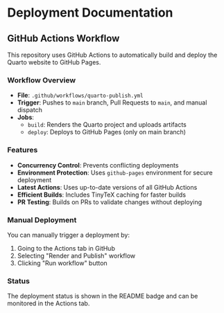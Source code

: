 # Deployment Documentation

## GitHub Actions Workflow

This repository uses GitHub Actions to automatically build and deploy the Quarto website to GitHub Pages.

### Workflow Overview

- **File**: `.github/workflows/quarto-publish.yml`
- **Trigger**: Pushes to `main` branch, Pull Requests to `main`, and manual dispatch
- **Jobs**: 
  - `build`: Renders the Quarto project and uploads artifacts
  - `deploy`: Deploys to GitHub Pages (only on main branch)

### Features

- **Concurrency Control**: Prevents conflicting deployments
- **Environment Protection**: Uses `github-pages` environment for secure deployment
- **Latest Actions**: Uses up-to-date versions of all GitHub Actions
- **Efficient Builds**: Includes TinyTeX caching for faster builds
- **PR Testing**: Builds on PRs to validate changes without deploying

### Manual Deployment

You can manually trigger a deployment by:
1. Going to the Actions tab in GitHub
2. Selecting "Render and Publish" workflow
3. Clicking "Run workflow" button

### Status

The deployment status is shown in the README badge and can be monitored in the Actions tab.